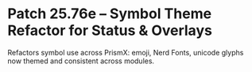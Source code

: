 # Patch 25.76e – Symbol Theme Refactor for Status & Overlays

Refactors symbol use across PrismX: emoji, Nerd Fonts, unicode glyphs now themed and consistent across modules.
